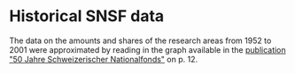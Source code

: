 # Historical SNSF data

The data on the amounts and shares of the research areas from 1952 to 2001 were approximated by reading in the graph available in the [publication "50 Jahre Schweizerischer Nationalfonds"](https://www.snf.ch/SiteCollectionDocuments/pub_snf_festschrift_d.pdf) on p. 12. 